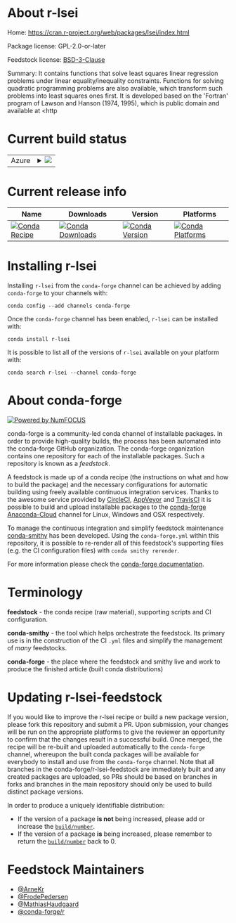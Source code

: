 About r-lsei
============

Home: https://cran.r-project.org/web/packages/lsei/index.html

Package license: GPL-2.0-or-later

Feedstock license: [BSD-3-Clause](https://github.com/conda-forge/r-lsei-feedstock/blob/master/LICENSE.txt)

Summary: It contains functions that solve least squares linear regression problems under linear equality/inequality constraints. Functions for solving quadratic programming problems are also available, which transform such problems into least squares ones first. It is developed based on the 'Fortran' program of Lawson and Hanson (1974, 1995), which is public domain and available at <http

Current build status
====================


<table>
    
  <tr>
    <td>Azure</td>
    <td>
      <details>
        <summary>
          <a href="https://dev.azure.com/conda-forge/feedstock-builds/_build/latest?definitionId=1322&branchName=master">
            <img src="https://dev.azure.com/conda-forge/feedstock-builds/_apis/build/status/r-lsei-feedstock?branchName=master">
          </a>
        </summary>
        <table>
          <thead><tr><th>Variant</th><th>Status</th></tr></thead>
          <tbody><tr>
              <td>linux_64_c_compiler_version7fortran_compiler_version7r_base3.6</td>
              <td>
                <a href="https://dev.azure.com/conda-forge/feedstock-builds/_build/latest?definitionId=1322&branchName=master">
                  <img src="https://dev.azure.com/conda-forge/feedstock-builds/_apis/build/status/r-lsei-feedstock?branchName=master&jobName=linux&configuration=linux_64_c_compiler_version7fortran_compiler_version7r_base3.6" alt="variant">
                </a>
              </td>
            </tr><tr>
              <td>linux_64_c_compiler_version7fortran_compiler_version7r_base4.0</td>
              <td>
                <a href="https://dev.azure.com/conda-forge/feedstock-builds/_build/latest?definitionId=1322&branchName=master">
                  <img src="https://dev.azure.com/conda-forge/feedstock-builds/_apis/build/status/r-lsei-feedstock?branchName=master&jobName=linux&configuration=linux_64_c_compiler_version7fortran_compiler_version7r_base4.0" alt="variant">
                </a>
              </td>
            </tr><tr>
              <td>linux_64_c_compiler_version9fortran_compiler_version9r_base3.6</td>
              <td>
                <a href="https://dev.azure.com/conda-forge/feedstock-builds/_build/latest?definitionId=1322&branchName=master">
                  <img src="https://dev.azure.com/conda-forge/feedstock-builds/_apis/build/status/r-lsei-feedstock?branchName=master&jobName=linux&configuration=linux_64_c_compiler_version9fortran_compiler_version9r_base3.6" alt="variant">
                </a>
              </td>
            </tr><tr>
              <td>linux_64_c_compiler_version9fortran_compiler_version9r_base4.0</td>
              <td>
                <a href="https://dev.azure.com/conda-forge/feedstock-builds/_build/latest?definitionId=1322&branchName=master">
                  <img src="https://dev.azure.com/conda-forge/feedstock-builds/_apis/build/status/r-lsei-feedstock?branchName=master&jobName=linux&configuration=linux_64_c_compiler_version9fortran_compiler_version9r_base4.0" alt="variant">
                </a>
              </td>
            </tr><tr>
              <td>osx_64_fortran_compiler_version7r_base3.6</td>
              <td>
                <a href="https://dev.azure.com/conda-forge/feedstock-builds/_build/latest?definitionId=1322&branchName=master">
                  <img src="https://dev.azure.com/conda-forge/feedstock-builds/_apis/build/status/r-lsei-feedstock?branchName=master&jobName=osx&configuration=osx_64_fortran_compiler_version7r_base3.6" alt="variant">
                </a>
              </td>
            </tr><tr>
              <td>osx_64_fortran_compiler_version7r_base4.0</td>
              <td>
                <a href="https://dev.azure.com/conda-forge/feedstock-builds/_build/latest?definitionId=1322&branchName=master">
                  <img src="https://dev.azure.com/conda-forge/feedstock-builds/_apis/build/status/r-lsei-feedstock?branchName=master&jobName=osx&configuration=osx_64_fortran_compiler_version7r_base4.0" alt="variant">
                </a>
              </td>
            </tr><tr>
              <td>osx_64_fortran_compiler_version9r_base3.6</td>
              <td>
                <a href="https://dev.azure.com/conda-forge/feedstock-builds/_build/latest?definitionId=1322&branchName=master">
                  <img src="https://dev.azure.com/conda-forge/feedstock-builds/_apis/build/status/r-lsei-feedstock?branchName=master&jobName=osx&configuration=osx_64_fortran_compiler_version9r_base3.6" alt="variant">
                </a>
              </td>
            </tr><tr>
              <td>osx_64_fortran_compiler_version9r_base4.0</td>
              <td>
                <a href="https://dev.azure.com/conda-forge/feedstock-builds/_build/latest?definitionId=1322&branchName=master">
                  <img src="https://dev.azure.com/conda-forge/feedstock-builds/_apis/build/status/r-lsei-feedstock?branchName=master&jobName=osx&configuration=osx_64_fortran_compiler_version9r_base4.0" alt="variant">
                </a>
              </td>
            </tr><tr>
              <td>win_64_r_base3.6</td>
              <td>
                <a href="https://dev.azure.com/conda-forge/feedstock-builds/_build/latest?definitionId=1322&branchName=master">
                  <img src="https://dev.azure.com/conda-forge/feedstock-builds/_apis/build/status/r-lsei-feedstock?branchName=master&jobName=win&configuration=win_64_r_base3.6" alt="variant">
                </a>
              </td>
            </tr><tr>
              <td>win_64_r_base4.0</td>
              <td>
                <a href="https://dev.azure.com/conda-forge/feedstock-builds/_build/latest?definitionId=1322&branchName=master">
                  <img src="https://dev.azure.com/conda-forge/feedstock-builds/_apis/build/status/r-lsei-feedstock?branchName=master&jobName=win&configuration=win_64_r_base4.0" alt="variant">
                </a>
              </td>
            </tr>
          </tbody>
        </table>
      </details>
    </td>
  </tr>
</table>

Current release info
====================

| Name | Downloads | Version | Platforms |
| --- | --- | --- | --- |
| [![Conda Recipe](https://img.shields.io/badge/recipe-r--lsei-green.svg)](https://anaconda.org/conda-forge/r-lsei) | [![Conda Downloads](https://img.shields.io/conda/dn/conda-forge/r-lsei.svg)](https://anaconda.org/conda-forge/r-lsei) | [![Conda Version](https://img.shields.io/conda/vn/conda-forge/r-lsei.svg)](https://anaconda.org/conda-forge/r-lsei) | [![Conda Platforms](https://img.shields.io/conda/pn/conda-forge/r-lsei.svg)](https://anaconda.org/conda-forge/r-lsei) |

Installing r-lsei
=================

Installing `r-lsei` from the `conda-forge` channel can be achieved by adding `conda-forge` to your channels with:

```
conda config --add channels conda-forge
```

Once the `conda-forge` channel has been enabled, `r-lsei` can be installed with:

```
conda install r-lsei
```

It is possible to list all of the versions of `r-lsei` available on your platform with:

```
conda search r-lsei --channel conda-forge
```


About conda-forge
=================

[![Powered by NumFOCUS](https://img.shields.io/badge/powered%20by-NumFOCUS-orange.svg?style=flat&colorA=E1523D&colorB=007D8A)](http://numfocus.org)

conda-forge is a community-led conda channel of installable packages.
In order to provide high-quality builds, the process has been automated into the
conda-forge GitHub organization. The conda-forge organization contains one repository
for each of the installable packages. Such a repository is known as a *feedstock*.

A feedstock is made up of a conda recipe (the instructions on what and how to build
the package) and the necessary configurations for automatic building using freely
available continuous integration services. Thanks to the awesome service provided by
[CircleCI](https://circleci.com/), [AppVeyor](https://www.appveyor.com/)
and [TravisCI](https://travis-ci.com/) it is possible to build and upload installable
packages to the [conda-forge](https://anaconda.org/conda-forge)
[Anaconda-Cloud](https://anaconda.org/) channel for Linux, Windows and OSX respectively.

To manage the continuous integration and simplify feedstock maintenance
[conda-smithy](https://github.com/conda-forge/conda-smithy) has been developed.
Using the ``conda-forge.yml`` within this repository, it is possible to re-render all of
this feedstock's supporting files (e.g. the CI configuration files) with ``conda smithy rerender``.

For more information please check the [conda-forge documentation](https://conda-forge.org/docs/).

Terminology
===========

**feedstock** - the conda recipe (raw material), supporting scripts and CI configuration.

**conda-smithy** - the tool which helps orchestrate the feedstock.
                   Its primary use is in the construction of the CI ``.yml`` files
                   and simplify the management of *many* feedstocks.

**conda-forge** - the place where the feedstock and smithy live and work to
                  produce the finished article (built conda distributions)


Updating r-lsei-feedstock
=========================

If you would like to improve the r-lsei recipe or build a new
package version, please fork this repository and submit a PR. Upon submission,
your changes will be run on the appropriate platforms to give the reviewer an
opportunity to confirm that the changes result in a successful build. Once
merged, the recipe will be re-built and uploaded automatically to the
`conda-forge` channel, whereupon the built conda packages will be available for
everybody to install and use from the `conda-forge` channel.
Note that all branches in the conda-forge/r-lsei-feedstock are
immediately built and any created packages are uploaded, so PRs should be based
on branches in forks and branches in the main repository should only be used to
build distinct package versions.

In order to produce a uniquely identifiable distribution:
 * If the version of a package **is not** being increased, please add or increase
   the [``build/number``](https://conda.io/docs/user-guide/tasks/build-packages/define-metadata.html#build-number-and-string).
 * If the version of a package **is** being increased, please remember to return
   the [``build/number``](https://conda.io/docs/user-guide/tasks/build-packages/define-metadata.html#build-number-and-string)
   back to 0.

Feedstock Maintainers
=====================

* [@ArneKr](https://github.com/ArneKr/)
* [@FrodePedersen](https://github.com/FrodePedersen/)
* [@MathiasHaudgaard](https://github.com/MathiasHaudgaard/)
* [@conda-forge/r](https://github.com/conda-forge/r/)

